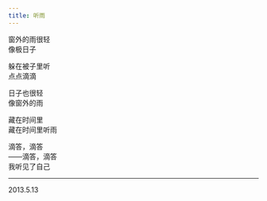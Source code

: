 ```yaml
---
title: 听雨
---
```


窗外的雨很轻  
像极日子  

躲在被子里听  
点点滴滴  

日子也很轻  
像窗外的雨  

藏在时间里  
藏在时间里听雨  

滴答，滴答  
——滴答，滴答  
我听见了自己  

<hr/> 
2013.5.13

